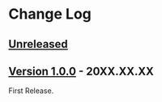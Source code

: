 # Change Log

## [Unreleased](https://github.com/colory-games/UEPlugin-AdvancedControlFlow/compare/v1.0.0...main)

## [Version 1.0.0](https://github.com/colory-games/UEPlugin-AdvancedControlFlow/compare/23eed9253287f55a561c6dfa723167a8a10a3a8a...v1.0.0) - 20XX.XX.XX

First Release.
